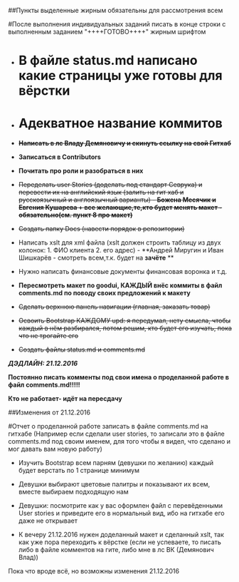 ##Пункты выделенные жирным обязательны для рассмотрения всем

#После выполнения индивидуальных заданий писать в конце строки с выполненным заданием "++++ГОТОВО++++" жирным шрифтом

* # **В файле status.md написано какие страницы уже готовы для вёрстки**

* # **Адекватное название коммитов**

* ~~**Написать в лс Владу Демяновичу и скинуть ссылку на свой Гитхаб**~~

* **Записаться в Contributors**

* **Почитать про роли и разобраться в них**

* ~~Переделать  user Stories (доделать под стандарт Севрука) и перевести их на английский язык (залить на гит хаб и русскоязычный и англоязычный варианты) - 
**Божена Месячик и Евгения Кушарева + все желающие,те,кто будет менять макет - обязательно(см. пункт 8 про макет)**~~

* ~~Создать папку Docs (навести порядок в репозитории)~~

* Написать xslt для xml файла (xslt должен строить таблицу из двух колонок: 1. ФИО клиента 2. его адрес) - 
**Андрей Миругин и Иван Шишкарёв - смотреть всем,т.к. будет на **зачёте** **

* Нужно написать финансовые документы финансовая воронка и т.д.

* **Пересмотреть макет по goodui, КАЖДЫЙ внёс коммиты в файл comments.md по поводу своих предложений к макету**

* ~~Сделать верхнюю панель навигации (главная, заказать товар)~~

* ~~Освоить Bootstrap КАЖДОМУ upd: я передумал, нету смысла, чтобы каждый в нём разбирался, потом решим, кто будет его изучать, пока что не трогайте его~~

* ~~Создать файлы status.md и comments.md~~

***ДЭДЛАЙН: 21.12.2016***

**Постоянно писать комменты под свои имена о проделанной работе в файл comments.md!!!!!**

**Кто не работает- идёт на пересдачу**


##Изменения от 21.12.2016

#Отчет о проделанной работе записать в файле comments.md на гитхабе (Например если сделали user stories, то записали это в файле comments.md под своим именем, для того чтобы я видел, что сделано и мог давать вам новую работу)

* Изучить Bootstrap всем парням (девушки по желанию) каждый будет верстать по 1 странице минимум

* Девушки выбирают цветовые палитры и показывают их всем, вместе выбираем подходящую нам

* Девушки: посмотрите как у вас оформлен файл с перевёденными User stories и приведите его в нормальный вид, ибо на гитхабе его даже не открывает

* К вечеру 21.12.2016 нужен доделанный макет и сделанный xslt, так как уже пора переходить к вёрстке (если не успеваете, то писать либо в файле комментов на гите, либо мне в лс ВК (Демянович Влад))

Пока что вроде всё, но возможны изменения 21.12.2016
